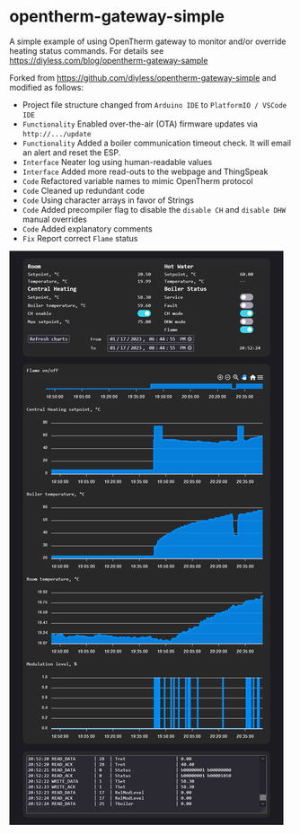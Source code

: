 # opentherm-gateway-simple

A simple example of using OpenTherm gateway to monitor and/or override heating status commands.
For details see https://diyless.com/blog/opentherm-gateway-sample

Forked from https://github.com/diyless/opentherm-gateway-simple and modified as follows:

* Project file structure changed from `Arduino IDE` to `PlatformIO / VSCode IDE`
* `Functionality` Enabled over-the-air (OTA) firmware updates via `http://.../update`
* `Functionality` Added a boiler communication timeout check. It will email an alert and reset the ESP.
* `Interface` Neater log using human-readable values
* `Interface` Added more read-outs to the webpage and ThingSpeak
* `Code` Refactored variable names to mimic OpenTherm protocol
* `Code` Cleaned up redundant code
* `Code` Using character arrays in favor of Strings
* `Code` Added precompiler flag to disable the `disable CH` and `disable DHW` manual overrides
* `Code` Added explanatory comments
* `Fix` Report correct `Flame` status

![screenshot](./images/screenshot.png)
